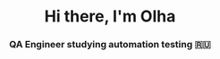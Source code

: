 <h1 align="center">Hi there, I'm Olha </a> 
<h3 align="center">QA Engineer studying automation testing 🇷🇺</h3>

